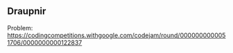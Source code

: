 ## Draupnir

Problem:  
https://codingcompetitions.withgoogle.com/codejam/round/0000000000051706/0000000000122837